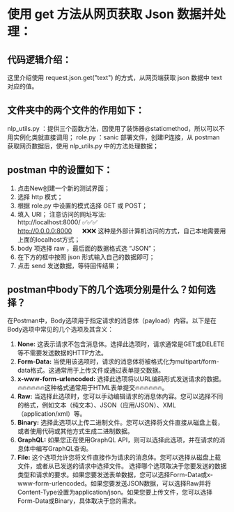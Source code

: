 # 使用 get 方法从网页获取 Json 数据并处理：
## 代码逻辑介绍：
这里介绍使用 request.json.get("text") 的方式，从网页端获取 json 数据中 text 对应的值。
## 文件夹中的两个文件的作用如下：
nlp_utils.py ：提供三个函数方法，因使用了装饰器@staticmethod，所以可以不用实例化类就直接调用；
role.py ：sanic 部署文件，创建IP连接，从 postman 获取网页数据后，使用 nlp_utils.py 中的方法处理数据；
## postman 中的设置如下：
1. 点击New创建一个新的测试界面；
2. 选择 http 模式；
3. 根据 role.py 中设置的模式选择 GET 或 POST；
4. 填入 URl；
注意访问的网址写法:<br>
http://localhost:8000/   ✅✅✅<br>
http://0.0.0.0:8000 &nbsp;&nbsp;&nbsp;&nbsp; ❌❌❌ 这种是外部计算机访问的方式，自己本地需要用上面的localhost方式；
5. body 项选择 raw ，最后面的数据格式选 “JSON”；
6. 在下方的框中按照 json 形式输入自己的数据即可；
7. 点击 send 发送数据，等待回传结果；

## postman中body下的几个选项分别是什么？如何选择？
在Postman中，Body选项用于指定请求的消息体（payload）内容。以下是在Body选项中常见的几个选项及其含义：
1. **None:** 这表示请求不包含消息体。选择此选项时，请求通常是GET或DELETE等不需要发送数据的HTTP方法。
2. **Form-Data:** 当使用该选项时，请求的消息体将被格式化为multipart/form-data格式。这通常用于上传文件或通过表单提交数据。
3. **x-www-form-urlencoded:** 选择此选项将以URL编码形式发送请求的数据。🔥🔥🔥🔥🔥🔥这种格式通常用于HTML表单提交🔥🔥🔥🔥🔥🔥。
4. **Raw:** 当选择此选项时，您可以手动编辑请求的消息体内容。您可以选择不同的格式，例如文本（纯文本）、JSON（应用/JSON）、XML（application/xml）等。
5. **Binary:** 选择此选项以上传二进制文件。您可以选择将文件直接从磁盘上载，或者使用代码或其他方式生成二进制数据。
6. **GraphQL:** 如果您正在使用GraphQL API，则可以选择此选项，并在请求的消息体中编写GraphQL查询。
7. **File:** 这个选项允许您将文件直接作为请求的消息体。您可以选择从磁盘上载文件，或者从已发送的请求中选择文件。
选择哪个选项取决于您要发送的数据类型和请求的要求。如果您要发送表单数据，您可以选择Form-Data或x-www-form-urlencoded。如果您要发送JSON数据，可以选择Raw并将Content-Type设置为application/json。如果您要上传文件，您可以选择Form-Data或Binary，具体取决于您的需求。
